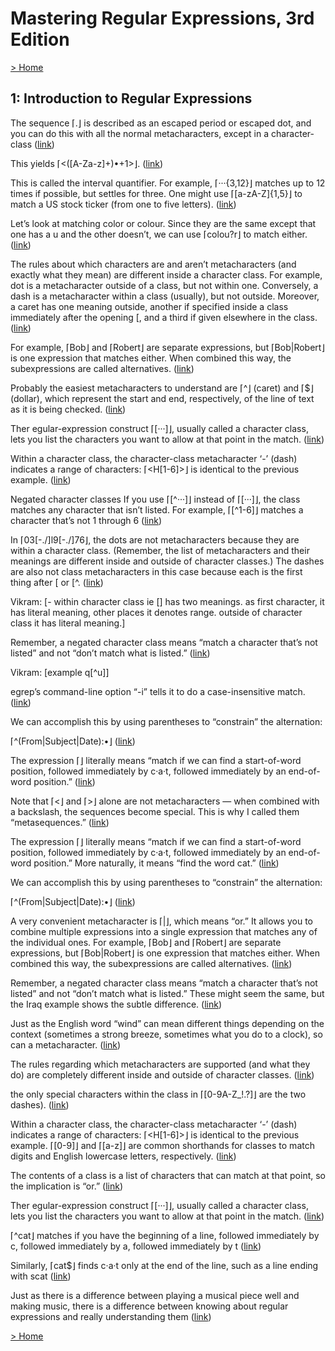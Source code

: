 # Mastering Regular Expressions, 3rd Edition

[> Home](../README.md)
## 1: Introduction to Regular Expressions



The sequence ⌈.⌋ is described as an escaped period or escaped dot, and you can do this with all the normal metacharacters, except in a character-class ([link](https://learning.oreilly.com/library/view/-/0596528124/ch01.html#f0491668-73f6-406a-9268-c8d11ad5a2d9))


This yields ⌈<([A-Za-z]+)•+1>⌋. ([link](https://learning.oreilly.com/library/view/-/0596528124/ch01.html#ee713340-9436-4cc3-918f-d9323b8a8b1c))


This is called the interval quantifier. For example, ⌈···{3,12}⌋ matches up to 12 times if possible, but settles for three. One might use ⌈[a-zA-Z]{1,5}⌋ to match a US stock ticker (from one to five letters).  ([link](https://learning.oreilly.com/library/view/-/0596528124/ch01.html#9a7fe29d-eda5-40d4-b1e3-8ba78949c50f))


Let’s look at matching color or colour. Since they are the same except that one has a u and the other doesn’t, we can use ⌈colou?r⌋ to match either.  ([link](https://learning.oreilly.com/library/view/-/0596528124/ch01.html#4e6c485a-50c6-4569-9a9a-fed783ec136f))


The rules about which characters are and aren’t metacharacters (and exactly what they mean) are different inside a character class. For example, dot is a metacharacter outside of a class, but not within one. Conversely, a dash is a metacharacter within a class (usually), but not outside. Moreover, a caret has one meaning outside, another if specified inside a class immediately after the opening [, and a third if given elsewhere in the class. ([link](https://learning.oreilly.com/library/view/-/0596528124/ch01.html#433844e0-5ef0-45f5-bff8-e29defaf40be))


For example, ⌈Bob⌋ and ⌈Robert⌋ are separate expressions, but ⌈Bob|Robert⌋ is one expression that matches either. When combined this way, the subexpressions are called alternatives. ([link](https://learning.oreilly.com/library/view/-/0596528124/ch01.html#804da5d4-a1c1-4cc5-a55f-a922732824e5))


Probably the easiest metacharacters to understand are ⌈^⌋ (caret) and ⌈$⌋ (dollar), which represent the start and end, respectively, of the line of text as it is being checked.  ([link](https://learning.oreilly.com/library/view/-/0596528124/ch01.html#1088a315-1089-439e-bed4-bfd6af8720e1))


Ther egular-expression construct ⌈[···]⌋, usually called a character class, lets you list the characters you want to allow at that point in the match.  ([link](https://learning.oreilly.com/library/view/-/0596528124/ch01.html#da1e0927-dbca-4912-8988-ca7105d228a0))


Within a character class, the character-class metacharacter ‘-’ (dash) indicates a range of characters: ⌈<H[1-6]>⌋ is identical to the previous example.  ([link](https://learning.oreilly.com/library/view/-/0596528124/ch01.html#13298b78-99da-4e90-ab90-d5e842be20c3))


Negated character classes
If you use ⌈[^···]⌋ instead of ⌈[···]⌋, the class matches any character that isn’t listed. For example, ⌈[^1-6]⌋ matches a character that’s not 1 through  6 ([link](https://learning.oreilly.com/library/view/-/0596528124/ch01.html#5fe25641-afb2-43d3-8841-c8614b3fa467))


In ⌈03[-./]l9[-./]76⌋, the dots are not metacharacters because they are within a character class. (Remember, the list of metacharacters and their meanings are different inside and outside of character classes.) The dashes are also not class metacharacters in this case because each is the first thing after [ or [^. ([link](https://learning.oreilly.com/library/view/-/0596528124/ch01.html#bfcf1f34-d893-4755-9570-ff84c21dc204))


Vikram: [- within character class ie [] has two meanings. as first character, it has literal meaning, other places it denotes range. outside of character class it has literal meaning.]


Remember, a negated character class means “match a character that’s not listed” and not “don’t match what is listed.” ([link](https://learning.oreilly.com/library/view/-/0596528124/ch01.html#c462db07-9025-4bed-bbfa-f98e430f254b))


Vikram: [example q[^u]]


egrep’s command-line option “-i” tells it to do a case-insensitive match.  ([link](https://learning.oreilly.com/library/view/-/0596528124/ch01.html#2aed83f2-85c9-4f6f-a8f6-13b75a13bee4))


We can accomplish this by using parentheses to “constrain” the alternation:

⌈^(From|Subject|Date):•⌋ ([link](https://learning.oreilly.com/library/view/-/0596528124/ch01.html#7031cb12-c465-4660-8887-a90fe2e07a00))


The expression ⌈<cat>⌋ literally means “match if we can find a start-of-word position, followed immediately by c·a·t, followed immediately by an end-of-word position.”  ([link](https://learning.oreilly.com/library/view/-/0596528124/ch01.html#c7d9c849-bbc4-4c3c-8408-52ec472f94f0))


Note that ⌈<⌋ and ⌈>⌋ alone are not metacharacters — when combined with a backslash, the sequences become special. This is why I called them “metasequences.” ([link](https://learning.oreilly.com/library/view/-/0596528124/ch01.html#4014581a-7d94-4711-a988-3ac9f0cdf742))


The expression ⌈<cat>⌋ literally means “match if we can find a start-of-word position, followed immediately by c·a·t, followed immediately by an end-of-word position.” More naturally, it means “find the word cat.” ([link](https://learning.oreilly.com/library/view/-/0596528124/ch01.html#6b978aa2-7078-4cdd-8fe4-15841fe09cbf))


We can accomplish this by using parentheses to “constrain” the alternation:

⌈^(From|Subject|Date):•⌋ ([link](https://learning.oreilly.com/library/view/-/0596528124/ch01.html#f4594a93-2514-47ae-9660-e216c685c4da))


A very convenient metacharacter is ⌈|⌋, which means “or.” It allows you to combine multiple expressions into a single expression that matches any of the individual ones. For example, ⌈Bob⌋ and ⌈Robert⌋ are separate expressions, but ⌈Bob|Robert⌋ is one expression that matches either. When combined this way, the subexpressions are called alternatives. ([link](https://learning.oreilly.com/library/view/-/0596528124/ch01.html#b1932ad1-8b2a-4e48-809c-ca7db69b8ace))


Remember, a negated character class means “match a character that’s not listed” and not “don’t match what is listed.” These might seem the same, but the Iraq example shows the subtle difference. ([link](https://learning.oreilly.com/library/view/-/0596528124/ch01.html#41c1d945-0d62-463a-86de-1d942bd53798))


Just as the English word “wind” can mean different things depending on the context (sometimes a strong breeze, sometimes what you do to a clock), so can a metacharacter.  ([link](https://learning.oreilly.com/library/view/-/0596528124/ch01.html#fb96968b-99b6-4431-82e4-d0cab6230743))


The rules regarding which metacharacters are supported (and what they do) are completely different inside and outside of character classes. ([link](https://learning.oreilly.com/library/view/-/0596528124/ch01.html#5347783e-57cf-4202-9e2d-1e847d42b16a))


the only special characters within the class in ⌈[0-9A-Z_!.?]⌋ are the two dashes). ([link](https://learning.oreilly.com/library/view/-/0596528124/ch01.html#3120022d-6912-4fe4-a814-e5ac11605a15))


Within a character class, the character-class metacharacter ‘-’ (dash) indicates a range of characters: ⌈<H[1-6]>⌋ is identical to the previous example. ⌈[0-9]⌋ and ⌈[a-z]⌋ are common shorthands for classes to match digits and English lowercase letters, respectively.  ([link](https://learning.oreilly.com/library/view/-/0596528124/ch01.html#a8db3e7f-4c63-4e81-a89d-03f8232b3978))


The contents of a class is a list of characters that can match at that point, so the implication is “or.” ([link](https://learning.oreilly.com/library/view/-/0596528124/ch01.html#7ea6a9b8-b62c-4347-88f2-e59184ea663e))


Ther egular-expression construct ⌈[···]⌋, usually called a character class, lets you list the characters you want to allow at that point in the match.  ([link](https://learning.oreilly.com/library/view/-/0596528124/ch01.html#b084b2d3-95e7-41f0-9082-e0c907f3ea77))


⌈^cat⌋ matches if you have the beginning of a line, followed immediately by c, followed immediately by a, followed immediately by t ([link](https://learning.oreilly.com/library/view/-/0596528124/ch01.html#ae85a900-0bd9-4fd4-8359-83ad575e085a))


Similarly, ⌈cat$⌋ finds c·a·t only at the end of the line, such as a line ending with scat ([link](https://learning.oreilly.com/library/view/-/0596528124/ch01.html#183ac838-e963-432d-863c-76efab4d393a))


Just as there is a difference between playing a musical piece well and making music, there is a difference between knowing about regular expressions and really understanding them ([link](https://learning.oreilly.com/library/view/-/0596528124/ch01.html#97b331e0-87b8-4e0f-a836-d54fb1eb9d34))

[> Home](../README.md)